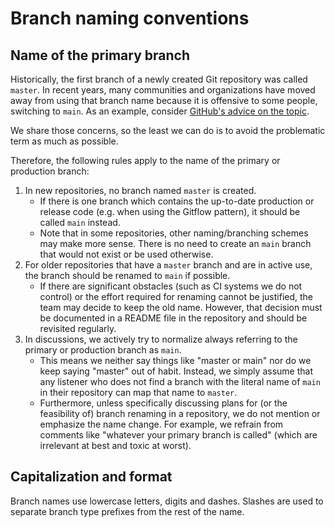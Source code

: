 # Branch naming conventions

## Name of the primary branch

Historically, the first branch of a newly created Git repository was called `master`. In recent years, many communities
and organizations have moved away from using that branch name because it is offensive to some people, switching
to `main`. As an example, consider [GitHub's advice on the topic](https://github.com/github/renaming).

We share those concerns, so the least we can do is to avoid the problematic term as much as possible.

Therefore, the following rules apply to the name of the primary or production branch:

1. In new repositories, no branch named `master` is created.
    - If there is one branch which contains the up-to-date production or release code (e.g. when using the Gitflow
      pattern), it should be called `main` instead.
    - Note that in some repositories, other naming/branching schemes may make more sense. There is no need to create an
      `main` branch that would not exist or be used otherwise.
2. For older repositories that have a `master` branch and are in active use, the branch should be renamed to `main` if
   possible.
    - If there are significant obstacles (such as CI systems we do not control) or the effort required for renaming
      cannot be justified, the team may decide to keep the old name. However, that decision must be documented in a
      README file in the repository and should be revisited regularly.
3. In discussions, we actively try to normalize always referring to the primary or production branch as `main`.
    - This means we neither say things like "master or main" nor do we keep saying "master" out of habit. Instead, we
      simply assume that any listener who does not find a branch with the literal name of `main` in their repository can
      map that name to `master`.
    - Furthermore, unless specifically discussing plans for (or the feasibility of) branch renaming in a repository,
      we do not mention or emphasize the name change. For example, we refrain from comments like "whatever your primary
      branch is called" (which are irrelevant at best and toxic at worst).

## Capitalization and format

Branch names use lowercase letters, digits and dashes. Slashes are used to separate branch type prefixes from the rest
of the name.
